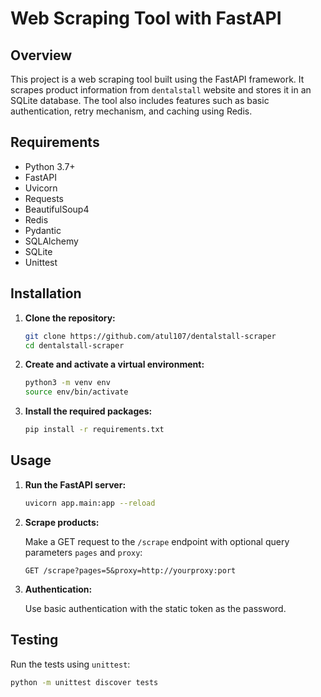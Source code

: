 # Web Scraping Tool with FastAPI

## Overview

This project is a web scraping tool built using the FastAPI framework. It scrapes product information from `dentalstall` website and stores it in an SQLite database. The tool also includes features such as basic authentication, retry mechanism, and caching using Redis.


## Requirements

- Python 3.7+
- FastAPI
- Uvicorn
- Requests
- BeautifulSoup4
- Redis
- Pydantic
- SQLAlchemy
- SQLite
- Unittest

## Installation

1. **Clone the repository:**

   ```bash
   git clone https://github.com/atul107/dentalstall-scraper
   cd dentalstall-scraper
   ```

2. **Create and activate a virtual environment:**

   ```bash
   python3 -m venv env
   source env/bin/activate 
   ```

3. **Install the required packages:**

   ```bash
   pip install -r requirements.txt
   ```

## Usage

1. **Run the FastAPI server:**

   ```bash
   uvicorn app.main:app --reload
   ```

2. **Scrape products:**

   Make a GET request to the `/scrape` endpoint with optional query parameters `pages` and `proxy`:

   ```
   GET /scrape?pages=5&proxy=http://yourproxy:port
   ```

3. **Authentication:**

   Use basic authentication with the static token as the password.

## Testing

Run the tests using `unittest`:

```bash
python -m unittest discover tests
```
